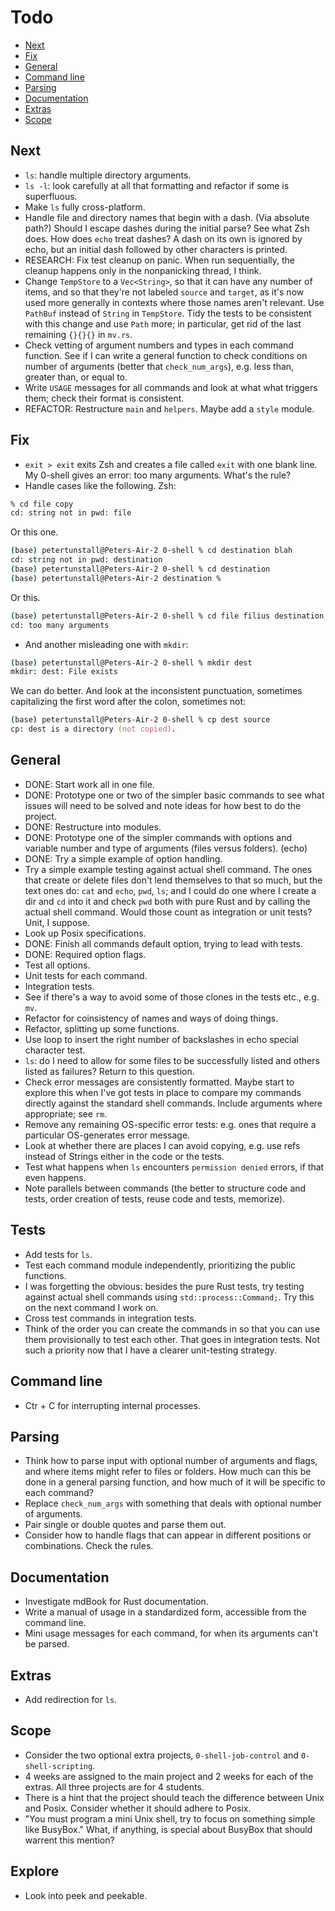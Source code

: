 # Todo

- [Next](#next)
- [Fix](#fix)
- [General](#general)
- [Command line](#command-line)
- [Parsing](#parsing)
- [Documentation](#documentation)
- [Extras](#extras)
- [Scope](#scope)

## Next

- `ls`: handle multiple directory arguments.
- `ls -l`: look carefully at all that formatting and refactor if some is superfluous.
- Make `ls` fully cross-platform.
- Handle file and directory names that begin with a dash. (Via absolute path?) Should I escape dashes during the initial parse? See what Zsh does. How does `echo` treat dashes? A dash on its own is ignored by echo, but an initial dash followed by other characters is printed.
- RESEARCH: Fix test cleanup on panic. When run sequentially, the cleanup happens only in the nonpanicking thread, I think.
- Change `TempStore` to a `Vec<String>`, so that it can have any number of items, and so that they're not labeled `source` and `target`, as it's now used more generally in contexts where those names aren't relevant. Use `PathBuf` instead of `String` in `TempStore`. Tidy the tests to be consistent with this change and use `Path` more; in particular, get rid of the last remaining `{}{}{}` in `mv.rs`.
- Check vetting of argument numbers and types in each command function. See if I can write a general function to check conditions on number of arguments (better that `check_num_args`), e.g. less than, greater than, or equal to.
- Write `USAGE` messages for all commands and look at what what triggers them; check their format is consistent.
- REFACTOR: Restructure `main` and `helpers`. Maybe add a `style` module.

## Fix

- `exit > exit` exits Zsh and creates a file called `exit` with one blank line. My 0-shell gives an error: too many arguments. What's the rule?
- Handle cases like the following. Zsh:

```zsh
% cd file copy
cd: string not in pwd: file
```

Or this one.

```zsh
(base) petertunstall@Peters-Air-2 0-shell % cd destination blah
cd: string not in pwd: destination
(base) petertunstall@Peters-Air-2 0-shell % cd destination
(base) petertunstall@Peters-Air-2 destination %
```

Or this.

```zsh
(base) petertunstall@Peters-Air-2 0-shell % cd file filius destination
cd: too many arguments
```

- And another misleading one with `mkdir`:

```zsh
(base) petertunstall@Peters-Air-2 0-shell % mkdir dest
mkdir: dest: File exists
```

We can do better. And look at the inconsistent punctuation, sometimes capitalizing the first word after the colon, sometimes not:

```zsh
(base) petertunstall@Peters-Air-2 0-shell % cp dest source
cp: dest is a directory (not copied).
```

## General

- DONE: Start work all in one file.
- DONE: Prototype one or two of the simpler basic commands to see what issues will need to be solved and note ideas for how best to do the project.
- DONE: Restructure into modules.
- DONE: Prototype one of the simpler commands with options and variable number and type of arguments (files versus folders). (echo)
- DONE: Try a simple example of option handling.
- Try a simple example testing against actual shell command. The ones that create or delete files don't lend themselves to that so much, but the text ones do: `cat` and `echo`, `pwd`, `ls`; and I could do one where I create a dir and `cd` into it and check `pwd` both with pure Rust and by calling the actual shell command. Would those count as integration or unit tests? Unit, I suppose.
- Look up Posix specifications.
- DONE: Finish all commands default option, trying to lead with tests.
- DONE: Required option flags.
- Test all options.
- Unit tests for each command.
- Integration tests.
- See if there's a way to avoid some of those clones in the tests etc., e.g. `mv`.
- Refactor for coinsistency of names and ways of doing things.
- Refactor, splitting up some functions.
- Use loop to insert the right number of backslashes in echo special character test.
- `ls`: do I need to allow for some files to be successfully listed and others listed as failures? Return to this question.
- Check error messages are consistently formatted. Maybe start to explore this when I've got tests in place to compare my commands directly against the standard shell commands. Include arguments where appropriate; see `rm`.
- Remove any remaining OS-specific error tests: e.g. ones that require a particular OS-generates error message.
- Look at whether there are places I can avoid copying, e.g. use refs instead of Strings either in the code or the tests.
- Test what happens when `ls` encounters `permission denied` errors, if that even happens.
- Note parallels between commands (the better to structure code and tests, order creation of tests, reuse code and tests, memorize).

## Tests

- Add tests for `ls`.
- Test each command module independently, prioritizing the public functions.
- I was forgetting the obvious: besides the pure Rust tests, try testing against actual shell commands using `std::process::Command;`. Try this on the next command I work on.
- Cross test commands in integration tests.
- Think of the order you can create the commands in so that you can use them provisionally to test each other. That goes in integration tests. Not such a priority now that I have a clearer unit-testing strategy.

## Command line

- Ctr + C for interrupting internal processes.

## Parsing

- Think how to parse input with optional number of arguments and flags, and where items might refer to files or folders. How much can this be done in a general parsing function, and how much of it will be specific to each command?
- Replace `check_num_args` with something that deals with optional number of arguments.
- Pair single or double quotes and parse them out.
- Consider how to handle flags that can appear in different positions or combinations. Check the rules.

## Documentation

- Investigate mdBook for Rust documentation.
- Write a manual of usage in a standardized form, accessible from the command line.
- Mini usage messages for each command, for when its arguments can't be parsed.

## Extras

- Add redirection for `ls`.

## Scope

- Consider the two optional extra projects, `0-shell-job-control` and `0-shell-scripting`.
- 4 weeks are assigned to the main project and 2 weeks for each of the extras. All three projects are for 4 students.
- There is a hint that the project should teach the difference between Unix and Posix. Consider whether it should adhere to Posix.
- "You must program a mini Unix shell, try to focus on something simple like BusyBox." What, if anything, is special about BusyBox that should warrent this mention?

## Explore

- Look into peek and peekable.

